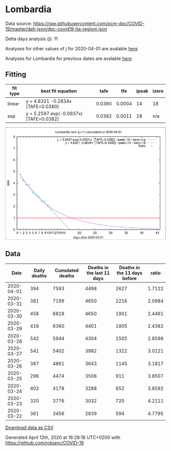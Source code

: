 # Lombardia

Data source: https://raw.githubusercontent.com/pcm-dpc/COVID-19/master/dati-json/dpc-covid19-ita-regioni.json

Delta days analysis (j): 11

Analyses for other values of j for 2020-04-01 are avalable [here](../README.md)

Analyses for Lombardia for previous dates are avalable [here](../../README.md)

## Fitting 
|fit type|best fit equation|tafe|tfe|ipeak|izero|
|-------|-----|--------|------|---|---|
|linear|y = 4.8321 -0.2834x  [TAFE=0.0380]|0.0380|0.0004|14|18|
|exp|y = 5.2597 exp(-0.0937x)  [TAFE=0.0382]|0.0382|0.0011|18|n/a|

![Plot](COVID-19_lombardia_j11_2020-04-01.png)

## Data
|Date|Daily deaths|Cumulated deaths|Deaths in the last 11 days|Deaths in the 11 days before|ratio|
|----|----------|-----------|-------|--------------------|-----|
|2020-04-01|394|7593|4498|2627|1.7122|
|2020-03-31|381|7199|4650|2216|2.0984|
|2020-03-30|458|6818|4650|1901|2.4461|
|2020-03-29|416|6360|4401|1805|2.4382|
|2020-03-28|542|5944|4304|1505|2.8598|
|2020-03-27|541|5402|3982|1322|3.0121|
|2020-03-26|387|4861|3643|1145|3.1817|
|2020-03-25|296|4474|3508|911|3.8507|
|2020-03-24|402|4178|3288|852|3.8592|
|2020-03-23|320|3776|3032|720|4.2111|
|2020-03-22|361|3456|2839|594|4.7795|

[Download data as CSV](COVID-19_lombardia_j11_2020-04-01.csv)

Generated April 12th, 2020 at 16:28:18 UTC+0200 with https://github.com/robianc/COVID-19
